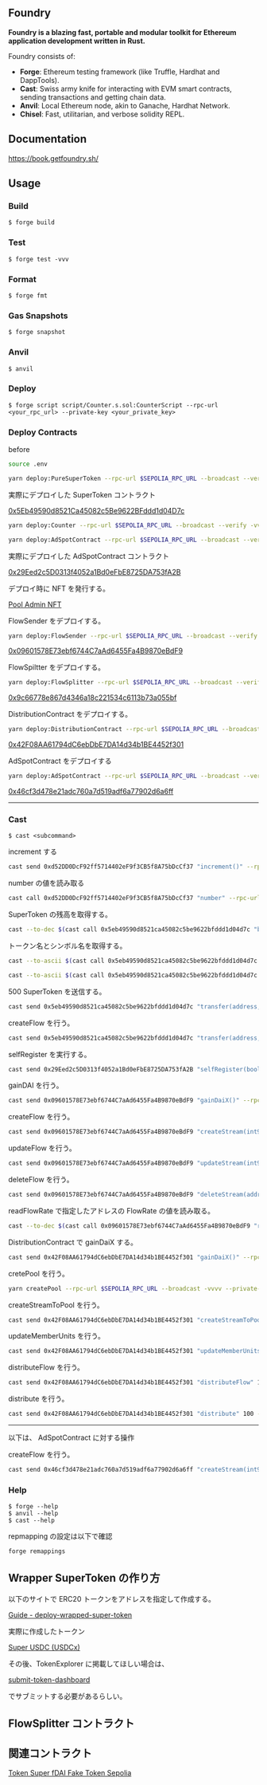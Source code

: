## Foundry

**Foundry is a blazing fast, portable and modular toolkit for Ethereum application development written in Rust.**

Foundry consists of:

- **Forge**: Ethereum testing framework (like Truffle, Hardhat and DappTools).
- **Cast**: Swiss army knife for interacting with EVM smart contracts, sending transactions and getting chain data.
- **Anvil**: Local Ethereum node, akin to Ganache, Hardhat Network.
- **Chisel**: Fast, utilitarian, and verbose solidity REPL.

## Documentation

https://book.getfoundry.sh/

## Usage

### Build

```shell
$ forge build
```

### Test

```shell
$ forge test -vvv
```

### Format

```shell
$ forge fmt
```

### Gas Snapshots

```shell
$ forge snapshot
```

### Anvil

```shell
$ anvil
```

### Deploy

```shell
$ forge script script/Counter.s.sol:CounterScript --rpc-url <your_rpc_url> --private-key <your_private_key>
```

### Deploy Contracts

before

```bash
source .env
```

```bash
yarn deploy:PureSuperToken --rpc-url $SEPOLIA_RPC_URL --broadcast --verify -vvvv --private-key $PRIVATE_KEY
```

実際にデプロイした SuperToken コントラクト

[0x5Eb49590d8521Ca45082c5Be9622BFddd1d04D7c](https://sepolia.etherscan.io/address/0x5Eb49590d8521Ca45082c5Be9622BFddd1d04D7c)

```bash
yarn deploy:Counter --rpc-url $SEPOLIA_RPC_URL --broadcast --verify -vvvv --private-key $PRIVATE_KEY
```

```bash
yarn deploy:AdSpotContract --rpc-url $SEPOLIA_RPC_URL --broadcast --verify -vvvv --private-key $PRIVATE_KEY
```

実際にデプロイした AdSpotContract コントラクト

[0x29Eed2c5D0313f4052a1Bd0eFbE8725DA753fA2B](https://sepolia.etherscan.io/address/0x29Eed2c5D0313f4052a1Bd0eFbE8725DA753fA2B)

デプロイ時に NFT を発行する。

[Pool Admin NFT](https://sepolia.etherscan.io/token/0x1bd3b6522102f9ea406807f8ecaeb2d96278a83f)

FlowSender をデプロイする。

```bash
yarn deploy:FlowSender --rpc-url $SEPOLIA_RPC_URL --broadcast --verify -vvvv --private-key $PRIVATE_KEY
```

[0x09601578E73ebf6744C7aAd6455Fa4B9870eBdF9](https://sepolia.etherscan.io/address/0x09601578E73ebf6744C7aAd6455Fa4B9870eBdF9)

FlowSpiltter をデプロイする。

```bash
yarn deploy:FlowSplitter --rpc-url $SEPOLIA_RPC_URL --broadcast --verify -vvvv --private-key $PRIVATE_KEY
```

[0x9c66778e867d4346a18c221534c6113b73a055bf](https://sepolia.etherscan.io/address/0x9c66778e867d4346a18c221534c6113b73a055bf)

DistributionContract をデプロイする。

```bash
yarn deploy:DistributionContract --rpc-url $SEPOLIA_RPC_URL --broadcast --verify -vvvv --private-key $PRIVATE_KEY
```

[0x42F08AA61794dC6ebDbE7DA14d34b1BE4452f301](https://sepolia.etherscan.io/address/0x42F08AA61794dC6ebDbE7DA14d34b1BE4452f301)

AdSpotContract をデプロイする

```bash
yarn deploy:AdSpotContract --rpc-url $SEPOLIA_RPC_URL --broadcast --verify -vvvv --private-key $PRIVATE_KEY
```

[0x46cf3d478e21adc760a7d519adf6a77902d6a6ff](https://sepolia.etherscan.io/address/0x46cf3d478e21adc760a7d519adf6a77902d6a6ff)

---

### Cast

```shell
$ cast <subcommand>
```

increment する

```bash
cast send 0xd52DD0DcF92ff5714402eF9f3CB5f8A75bDcCf37 "increment()" --rpc-url $SEPOLIA_RPC_URL --private-key $PRIVATE_KEY
```

number の値を読み取る

```bash
cast call 0xd52DD0DcF92ff5714402eF9f3CB5f8A75bDcCf37 "number" --rpc-url $SEPOLIA_RPC_URL --private-key $PRIVATE_KEY --etherscan-api-key $ETHERSCAN_API_KEY
```

SuperToken の残高を取得する。

```bash
cast --to-dec $(cast call 0x5eb49590d8521ca45082c5be9622bfddd1d04d7c "balanceOf(address owner)" 0x51908F598A5e0d8F1A3bAbFa6DF76F9704daD072 --rpc-url $SEPOLIA_RPC_URL --private-key $PRIVATE_KEY --etherscan-api-key $ETHERSCAN_API_KEY)
```

トークン名とシンボル名を取得する。

```bash
cast --to-ascii $(cast call 0x5eb49590d8521ca45082c5be9622bfddd1d04d7c "name()" --rpc-url $SEPOLIA_RPC_URL --private-key $PRIVATE_KEY --etherscan-api-key $ETHERSCAN_API_KEY)
```

```bash
cast --to-ascii $(cast call 0x5eb49590d8521ca45082c5be9622bfddd1d04d7c "symbol()" --rpc-url $SEPOLIA_RPC_URL --private-key $PRIVATE_KEY --etherscan-api-key $ETHERSCAN_API_KEY)
```

500 SuperToken を送信する。

```bash
cast send 0x5eb49590d8521ca45082c5be9622bfddd1d04d7c "transfer(address,uint256)" 0x29Eed2c5D0313f4052a1Bd0eFbE8725DA753fA2B 50000000000000000000 --rpc-url $SEPOLIA_RPC_URL --private-key $PRIVATE_KEY --etherscan-api-key $ETHERSCAN_API_KEY
```

createFlow を行う。

```bash
cast send 0x5eb49590d8521ca45082c5be9622bfddd1d04d7c "transfer(address,uint256)" 0x29Eed2c5D0313f4052a1Bd0eFbE8725DA753fA2B 1000 --rpc-url $SEPOLIA_RPC_URL --private-key $PRIVATE_KEY --etherscan-api-key $ETHERSCAN_API_KEY
```

selfRegister を実行する。

```bash
cast send 0x29Eed2c5D0313f4052a1Bd0eFbE8725DA753fA2B "selfRegister(bool,bool,bool)" true true true --rpc-url $SEPOLIA_RPC_URL --private-key $PRIVATE_KEY --etherscan-api-key $ETHERSCAN_API_KEY
```

gainDAI を行う。

```bash
cast send 0x09601578E73ebf6744C7aAd6455Fa4B9870eBdF9 "gainDaiX()" --rpc-url $SEPOLIA_RPC_URL --private-key $PRIVATE_KEY --etherscan-api-key $ETHERSCAN_API_KEY
```

createFlow を行う。

```bash
cast send 0x09601578E73ebf6744C7aAd6455Fa4B9870eBdF9 "createStream(int96, address)" 10 0x51908F598A5e0d8F1A3bAbFa6DF76F9704daD072 --rpc-url $SEPOLIA_RPC_URL --private-key $PRIVATE_KEY --etherscan-api-key $ETHERSCAN_API_KEY
```

updateFlow を行う。

```bash
cast send 0x09601578E73ebf6744C7aAd6455Fa4B9870eBdF9 "updateStream(int96, address)" 1000 0x51908F598A5e0d8F1A3bAbFa6DF76F9704daD072 --rpc-url $SEPOLIA_RPC_URL --private-key $PRIVATE_KEY --etherscan-api-key $ETHERSCAN_API_KEY
```

deleteFlow を行う。

```bash
cast send 0x09601578E73ebf6744C7aAd6455Fa4B9870eBdF9 "deleteStream(address)" 0x51908F598A5e0d8F1A3bAbFa6DF76F9704daD072 --rpc-url $SEPOLIA_RPC_URL --private-key $PRIVATE_KEY --etherscan-api-key $ETHERSCAN_API_KEY
```

readFlowRate で指定したアドレスの FlowRate の値を読み取る。

```bash
cast --to-dec $(cast call 0x09601578E73ebf6744C7aAd6455Fa4B9870eBdF9 "readFlowRate(address)" 0x51908F598A5e0d8F1A3bAbFa6DF76F9704daD072 --rpc-url $SEPOLIA_RPC_URL --private-key $PRIVATE_KEY --etherscan-api-key $ETHERSCAN_API_KEY)
```

DistributionContract で gainDaiX する。

```bash
cast send 0x42F08AA61794dC6ebDbE7DA14d34b1BE4452f301 "gainDaiX()" --rpc-url $SEPOLIA_RPC_URL --private-key $PRIVATE_KEY --etherscan-api-key $ETHERSCAN_API_KEY
```

cretePool を行う。

```bash
yarn createPool --rpc-url $SEPOLIA_RPC_URL --broadcast -vvvv --private-key $PRIVATE_KEY
```

createStreamToPool を行う。

```bash
cast send 0x42F08AA61794dC6ebDbE7DA14d34b1BE4452f301 "createStreamToPool" 0x9C679d55F5286e7eA50e4Da97700b2316366147d 100 --rpc-url $SEPOLIA_RPC_URL --private-key $PRIVATE_KEY --etherscan-api-key $ETHERSCAN_API_KEY
```

updateMemberUnits を行う。

```bash
cast send 0x42F08AA61794dC6ebDbE7DA14d34b1BE4452f301 "updateMemberUnits" 0x1431ea8af860C3862A919968C71f901aEdE1910E 3 --rpc-url $SEPOLIA_RPC_URL --private-key $PRIVATE_KEY --etherscan-api-key $ETHERSCAN_API_KEY
```

distributeFlow を行う。

```bash
cast send 0x42F08AA61794dC6ebDbE7DA14d34b1BE4452f301 "distributeFlow" 100 --rpc-url $SEPOLIA_RPC_URL --private-key $PRIVATE_KEY --etherscan-api-key $ETHERSCAN_API_KEY
```

distribute を行う。

```bash
cast send 0x42F08AA61794dC6ebDbE7DA14d34b1BE4452f301 "distribute" 100 --rpc-url $SEPOLIA_RPC_URL --private-key $PRIVATE_KEY --etherscan-api-key $ETHERSCAN_API_KEY
```

---

以下は、 AdSpotContract に対する操作

createFlow を行う。

```bash
cast send 0x46cf3d478e21adc760a7d519adf6a77902d6a6ff "createStream(int96, address)" 10 0x51908F598A5e0d8F1A3bAbFa6DF76F9704daD072 --rpc-url $SEPOLIA_RPC_URL --private-key $PRIVATE_KEY --etherscan-api-key $ETHERSCAN_API_KEY
```

### Help

```shell
$ forge --help
$ anvil --help
$ cast --help
```

repmapping の設定は以下で確認

```bash
forge remappings
```

## Wrapper SuperToken の作り方

以下のサイトで ERC20 トークンをアドレスを指定して作成する。

[Guide - deploy-wrapped-super-token](https://docs.superfluid.finance/docs/protocol/super-tokens/guides/deploy-super-token/deploy-wrapped-super-token)

実際に作成したトークン

[Super USDC (USDCx)](https://sepolia.etherscan.io/token/0xdc2365d28367931beb3ccbfdcb2463bdf3e8e69f)

その後、TokenExplorer に掲載してほしい場合は、

[submit-token-dashboard](https://docs.superfluid.finance/docs/protocol/contribute/submit-token-dashboard)

でサブミットする必要があるらしい。

## FlowSplitter コントラクト

## 関連コントラクト

[Token Super fDAI Fake Token Sepolia](https://sepolia.etherscan.io/address/0x9ce2062b085a2268e8d769ffc040f6692315fd2c)
